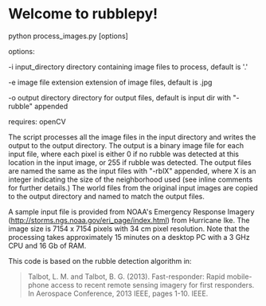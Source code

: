 # Welcome to rubblepy!

   python process_images.py [options]

options:

-i input_directory       directory containing image files to process, default is '.'

-e image file extension  extension of image files, default is .jpg 

-o output directory      directory for output files, default is input dir with "-rubble" appended


requires:  openCV

The script processes all the image files in the input directory and writes the output to
the output directory.  The output is a binary image file for each input file, where each
pixel is either 0 if no rubble was detected at this location in the input image, or 255 if
rubble was detected.  The output files are named the same as the input files with "-rblX" 
appended, where X is an integer indicating the size of the neighborhood used (see inline
comments for further details.)  The world files from the original input images are copied
to the output directory and named to match the output files.  

A sample input file is provided from NOAA's Emergency Response Imagery 
(http://storms.ngs.noaa.gov/eri_page/index.html) from Hurricane Ike.  The image size is
7154 x 7154 pixels with 34 cm pixel resolution.  Note that the processing takes 
approximately 15 minutes on a desktop PC with a 3 GHz CPU and 16 Gb of RAM.

This code is based on the rubble detection algorithm in:

 > Talbot, L. M. and Talbot, B. G. (2013). Fast-responder: Rapid mobile-phone 
 > access to recent remote sensing imagery for first responders. In Aerospace Conference, 2013 IEEE, 
 > pages 1-10. IEEE.
